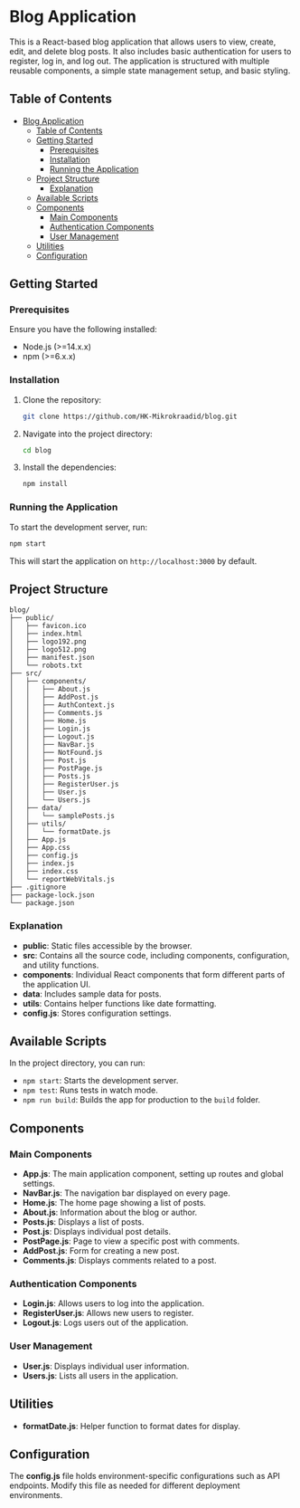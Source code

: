 # Blog Application

This is a React-based blog application that allows users to view, create, edit, and delete blog posts. It also includes basic authentication for users to register, log in, and log out. The application is structured with multiple reusable components, a simple state management setup, and basic styling.

## Table of Contents

- [Blog Application](#blog-application)
  - [Table of Contents](#table-of-contents)
  - [Getting Started](#getting-started)
    - [Prerequisites](#prerequisites)
    - [Installation](#installation)
    - [Running the Application](#running-the-application)
  - [Project Structure](#project-structure)
    - [Explanation](#explanation)
  - [Available Scripts](#available-scripts)
  - [Components](#components)
    - [Main Components](#main-components)
    - [Authentication Components](#authentication-components)
    - [User Management](#user-management)
  - [Utilities](#utilities)
  - [Configuration](#configuration)

## Getting Started

### Prerequisites

Ensure you have the following installed:

- Node.js (>=14.x.x)
- npm (>=6.x.x)

### Installation

1. Clone the repository:

   ```bash
   git clone https://github.com/HK-Mikrokraadid/blog.git
   ```

2. Navigate into the project directory:

   ```bash
   cd blog
   ```

3. Install the dependencies:

   ```bash
   npm install
   ```

### Running the Application

To start the development server, run:

```bash
npm start
```

This will start the application on `http://localhost:3000` by default.

## Project Structure

```plaintext
blog/
├── public/
│   ├── favicon.ico
│   ├── index.html
│   ├── logo192.png
│   ├── logo512.png
│   ├── manifest.json
│   └── robots.txt
├── src/
│   ├── components/
│   │   ├── About.js
│   │   ├── AddPost.js
│   │   ├── AuthContext.js
│   │   ├── Comments.js
│   │   ├── Home.js
│   │   ├── Login.js
│   │   ├── Logout.js
│   │   ├── NavBar.js
│   │   ├── NotFound.js
│   │   ├── Post.js
│   │   ├── PostPage.js
│   │   ├── Posts.js
│   │   ├── RegisterUser.js
│   │   ├── User.js
│   │   └── Users.js
│   ├── data/
│   │   └── samplePosts.js
│   ├── utils/
│   │   └── formatDate.js
│   ├── App.js
│   ├── App.css
│   ├── config.js
│   ├── index.js
│   ├── index.css
│   └── reportWebVitals.js
├── .gitignore
├── package-lock.json
└── package.json
```

### Explanation

- **public**: Static files accessible by the browser.
- **src**: Contains all the source code, including components, configuration, and utility functions.
- **components**: Individual React components that form different parts of the application UI.
- **data**: Includes sample data for posts.
- **utils**: Contains helper functions like date formatting.
- **config.js**: Stores configuration settings.

## Available Scripts

In the project directory, you can run:

- `npm start`: Starts the development server.
- `npm test`: Runs tests in watch mode.
- `npm run build`: Builds the app for production to the `build` folder.

## Components

### Main Components

- **App.js**: The main application component, setting up routes and global settings.
- **NavBar.js**: The navigation bar displayed on every page.
- **Home.js**: The home page showing a list of posts.
- **About.js**: Information about the blog or author.
- **Posts.js**: Displays a list of posts.
- **Post.js**: Displays individual post details.
- **PostPage.js**: Page to view a specific post with comments.
- **AddPost.js**: Form for creating a new post.
- **Comments.js**: Displays comments related to a post.

### Authentication Components

- **Login.js**: Allows users to log into the application.
- **RegisterUser.js**: Allows new users to register.
- **Logout.js**: Logs users out of the application.

### User Management

- **User.js**: Displays individual user information.
- **Users.js**: Lists all users in the application.

## Utilities

- **formatDate.js**: Helper function to format dates for display.

## Configuration

The **config.js** file holds environment-specific configurations such as API endpoints. Modify this file as needed for different deployment environments.
